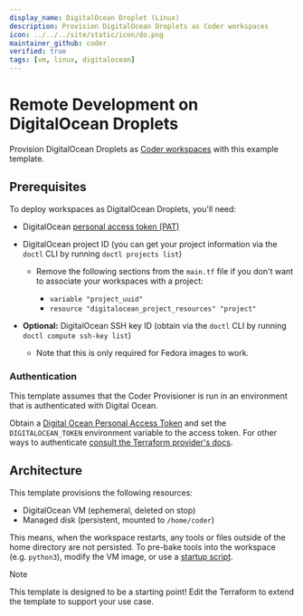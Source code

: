 ```yaml
---
display_name: DigitalOcean Droplet (Linux)
description: Provision DigitalOcean Droplets as Coder workspaces
icon: ../../../site/static/icon/do.png
maintainer_github: coder
verified: true
tags: [vm, linux, digitalocean]
---
```


# Remote Development on DigitalOcean Droplets

Provision DigitalOcean Droplets as [Coder workspaces](https://coder.com/docs/workspaces) with this example template.

<!-- TODO: Add screenshot -->

## Prerequisites

To deploy workspaces as DigitalOcean Droplets, you'll need:

- DigitalOcean [personal access token (PAT)](https://docs.digitalocean.com/reference/api/create-personal-access-token)

- DigitalOcean project ID (you can get your project information via the `doctl` CLI by running `doctl projects list`)

  - Remove the following sections from the `main.tf` file if you don't want to
    associate your workspaces with a project:

    - `variable "project_uuid"`
    - `resource "digitalocean_project_resources" "project"`

- **Optional:** DigitalOcean SSH key ID (obtain via the `doctl` CLI by running
  `doctl compute ssh-key list`)

  - Note that this is only required for Fedora images to work.

### Authentication

This template assumes that the Coder Provisioner is run in an environment that is authenticated with Digital Ocean.

Obtain a [Digital Ocean Personal Access Token](https://cloud.digitalocean.com/account/api/tokens) and set the `DIGITALOCEAN_TOKEN` environment variable to the access token.
For other ways to authenticate [consult the Terraform provider's docs](https://registry.terraform.io/providers/digitalocean/digitalocean/latest/docs).

## Architecture

This template provisions the following resources:

- DigitalOcean VM (ephemeral, deleted on stop)
- Managed disk (persistent, mounted to `/home/coder`)

This means, when the workspace restarts, any tools or files outside of the home directory are not persisted. To pre-bake tools into the workspace (e.g. `python3`), modify the VM image, or use a [startup script](https://registry.terraform.io/providers/DanielRondonGarcia/coder/latest/docs/resources/script).

> [!NOTE]
> This template is designed to be a starting point! Edit the Terraform to extend the template to support your use case.

